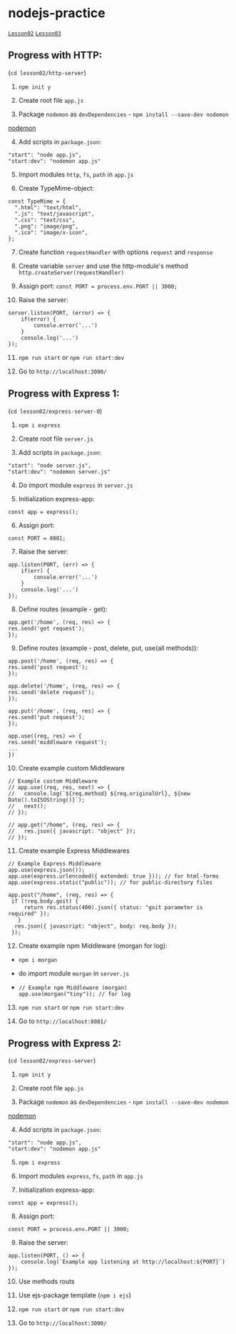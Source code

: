 # nodejs-practice

<code><a href="lesson02">Lesson02</a></code>
<code><a href="lesson03">Lesson03</a></code>

## Progress with HTTP:

(`cd lesson02/http-server`)

1. `npm init y`

2. Create root file `app.js`

3. Package `nodemon` as `devDependencies` - `npm install --save-dev nodemon`

[nodemon](https://www.npmjs.com/package/nodemon)

4. Add scripts in `package.json`:

```
"start": "node app.js",
"start:dev": "nodemon app.js"
```

5. Import modules `http`, `fs`, `path` in `app.js`

6. Create TypeMime-object:

```
const TypeMime = {
  ".html": "text/html",
  ".js": "text/javascript",
  ".css": "text/css",
  ".png": "image/png",
  ".ico": "image/x-icon",
};
```

7. Create function `requestHandler` with options `request` and `response`

8. Create variable `server` and use the http-module's method `http.createServer(requestHandler)`

9. Assign port: `const PORT = process.env.PORT || 3000;`

10. Raise the server:

```
server.listen(PORT, (error) => {
    if(error) {
        console.error('...')
    }
    console.log('...')
});
```

11. `npm run start` or `npm run start:dev`

12. Go to `http://localhost:3000/`

## Progress with Express 1:

(`cd lesson02/express-server-0`)

1. `npm i express`

2. Create root file `server.js`

3. Add scripts in `package.json`:

```
"start": "node server.js",
"start:dev": "nodemon server.js"
```

4. Do import module `express` in `server.js`

5. Initialization express-app:

```
const app = express();
```

6. Assign port:

```
const PORT = 8081;
```

7. Raise the server:

```
app.listen(PORT, (err) => {
    if(err) {
        console.error('...')
    }
    console.log('...')
});
```

8. Define routes (example - get):

```
app.get('/home', (req, res) => {
res.send('get request');
});
```

9. Define routes (example - post, delete, put, use(all methods)):

```
app.post('/home', (req, res) => {
res.send('post request');
});

app.delete('/home', (req, res) => {
res.send('delete request');
});

app.put('/home', (req, res) => {
res.send('put request');
});

app.use((req, res) => {
res.send('middleware request');
...
})
```

10. Create example custom Middleware

```
// Example custom Middleware
// app.use((req, res, next) => {
//   console.log(`${req.method} ${req.originalUrl}, ${new Date().toISOString()}`);
//   next();
// });

// app.get("/home", (req, res) => {
//   res.json({ javascript: "object" });
// });
```

11. Create example Express Middlewares

```
// Example Express Middleware
app.use(express.json());
app.use(express.urlencoded({ extended: true })); // for html-forms
app.use(express.static("public")); // for public-directory files

app.post("/home", (req, res) => {
 if (!req.body.goit) {
     return res.status(400).json({ status: "goit parameter is required" });
   }
  res.json({ javascript: "object", body: req.body });
 });
```

12. Create example npm Middleware (morgan for log):

- `npm i morgan`

- do import module `morgan` in `server.js`

- ```
  // Example npm Middleware (morgan)
  app.use(morgan("tiny")); // for log
  ```

13. `npm run start` or `npm run start:dev`

14. Go to `http://localhost:8081/`

## Progress with Express 2:

(`cd lesson02/express-server`)

1. `npm init y`

2. Create root file `app.js`

3. Package `nodemon` as `devDependencies` - `npm install --save-dev nodemon`

[nodemon](https://www.npmjs.com/package/nodemon)

4. Add scripts in `package.json`:

```
"start": "node app.js",
"start:dev": "nodemon app.js"
```

5. `npm i express`

6. Import modules `express`, `fs`, `path` in `app.js`

7. Initialization express-app:

```
const app = express();
```

8. Assign port:

```
const PORT = process.env.PORT || 3000;
```

9. Raise the server:

```
app.listen(PORT, () => {
    console.log(`Example app listening at http://localhost:${PORT}`)
});
```

10. Use methods routs

11. Use ejs-package template (`npm i ejs`)

12. `npm run start` or `npm run start:dev`

13. Go to `http://localhost:3000/`

